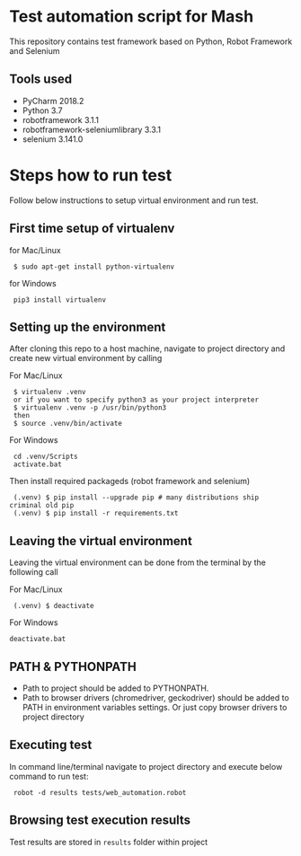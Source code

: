 # Test automation script for Mash

This repository contains test framework based on Python, Robot Framework and Selenium

## Tools used

- PyCharm 2018.2
- Python 3.7
- robotframework	3.1.1
- robotframework-seleniumlibrary	3.3.1
- selenium	3.141.0

# Steps how to run test
Follow below instructions to setup virtual environment and run test.

## First time setup of virtualenv

for Mac/Linux
~~~~
 $ sudo apt-get install python-virtualenv
~~~~
for Windows
~~~~
 pip3 install virtualenv
~~~~

## Setting up the environment

After cloning this repo to a host machine, navigate to project directory and create new virtual environment by calling

For Mac/Linux
~~~~
 $ virtualenv .venv
 or if you want to specify python3 as your project interpreter
 $ virtualenv .venv -p /usr/bin/python3
 then 
 $ source .venv/bin/activate
~~~~

For Windows
~~~~
 cd .venv/Scripts
 activate.bat
 ~~~~

Then install required packageds (robot framework and selenium)

~~~~
 (.venv) $ pip install --upgrade pip # many distributions ship criminal old pip
 (.venv) $ pip install -r requirements.txt
~~~~

## Leaving the virtual environment

Leaving the virtual environment can be done from the terminal by the following call

For Mac/Linux
~~~~
 (.venv) $ deactivate
~~~~

For Windows
~~~~
deactivate.bat
~~~~

## PATH & PYTHONPATH

- Path to project should be added to PYTHONPATH.
- Path to browser drivers (chromedriver, geckodriver) should be added to PATH in environment variables settings. Or just copy browser drivers to project directory

## Executing test

In command line/terminal navigate to project directory and execute below command to run test:
~~~~
 robot -d results tests/web_automation.robot
~~~~

## Browsing test execution results

Test results are stored in `results` folder within project
